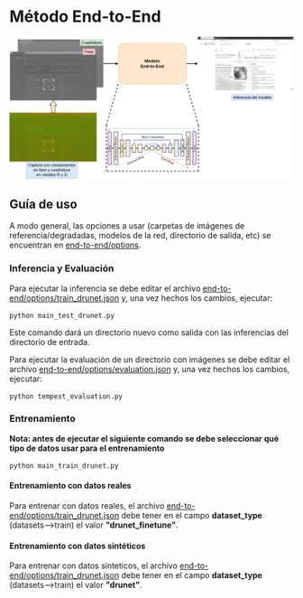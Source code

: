 # Método End-to-End

<img src="end-to-end.png"/>

## Guía de uso

A modo general, las opciones a usar (carpetas de imágenes de referencia/degradadas, modelos de la red, directorio de salida, etc) se encuentran en [end-to-end/options](../end-to-end/options).

### Inferencia y Evaluación

Para ejecutar la inferencia se debe editar el archivo [end-to-end/options/train_drunet.json](../end-to-end/options/train_drunet.json) y, una vez hechos los cambios, ejecutar:

```shell
python main_test_drunet.py
```
Este comando dará un directorio nuevo como salida con las inferencias del directorio de entrada.

Para ejecutar la evaluación de un directorio con imágenes se debe editar el archivo [end-to-end/options/evaluation.json](../end-to-end/options/evaluation.json) y, una vez hechos los cambios, ejecutar:
```shell
python tempest_evaluation.py
```

### Entrenamiento

**Nota: antes de ejecutar el siguiente comando se debe seleccionar qué tipo de datos usar para el entrenamiento**


```shell
python main_train_drunet.py
```

#### Entrenamiento con datos reales

Para entrenar con datos reales, el archivo [end-to-end/options/train_drunet.json](../end-to-end/options/train_drunet.json) debe tener en el campo __dataset_type__ (datasets-->train) el valor __"drunet_finetune"__.

#### Entrenamiento con datos sintéticos

Para entrenar con datos sinteticos, el archivo [end-to-end/options/train_drunet.json](../end-to-end/options/train_drunet.json) debe tener en el campo __dataset_type__ (datasets-->train) el valor __"drunet"__.